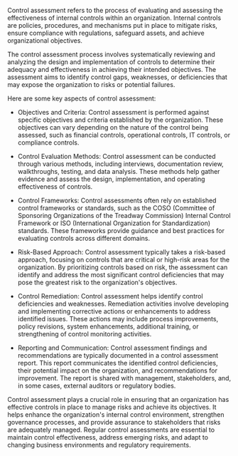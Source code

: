Control assessment refers to the process of evaluating and assessing the effectiveness of internal controls within an organization. Internal controls are policies, procedures, and mechanisms put in place to mitigate risks, ensure compliance with regulations, safeguard assets, and achieve organizational objectives.

The control assessment process involves systematically reviewing and analyzing the design and implementation of controls to determine their adequacy and effectiveness in achieving their intended objectives. The assessment aims to identify control gaps, weaknesses, or deficiencies that may expose the organization to risks or potential failures.

Here are some key aspects of control assessment:

* Objectives and Criteria: Control assessment is performed against specific objectives and criteria established by the organization. These objectives can vary depending on the nature of the control being assessed, such as financial controls, operational controls, IT controls, or compliance controls.

* Control Evaluation Methods: Control assessment can be conducted through various methods, including interviews, documentation review, walkthroughs, testing, and data analysis. These methods help gather evidence and assess the design, implementation, and operating effectiveness of controls.

* Control Frameworks: Control assessments often rely on established control frameworks or standards, such as the COSO (Committee of Sponsoring Organizations of the Treadway Commission) Internal Control Framework or ISO (International Organization for Standardization) standards. These frameworks provide guidance and best practices for evaluating controls across different domains.

* Risk-Based Approach: Control assessment typically takes a risk-based approach, focusing on controls that are critical or high-risk areas for the organization. By prioritizing controls based on risk, the assessment can identify and address the most significant control deficiencies that may pose the greatest risk to the organization's objectives.

* Control Remediation: Control assessment helps identify control deficiencies and weaknesses. Remediation activities involve developing and implementing corrective actions or enhancements to address identified issues. These actions may include process improvements, policy revisions, system enhancements, additional training, or strengthening of control monitoring activities.

* Reporting and Communication: Control assessment findings and recommendations are typically documented in a control assessment report. This report communicates the identified control deficiencies, their potential impact on the organization, and recommendations for improvement. The report is shared with management, stakeholders, and, in some cases, external auditors or regulatory bodies.

Control assessment plays a crucial role in ensuring that an organization has effective controls in place to manage risks and achieve its objectives. It helps enhance the organization's internal control environment, strengthen governance processes, and provide assurance to stakeholders that risks are adequately managed. Regular control assessments are essential to maintain control effectiveness, address emerging risks, and adapt to changing business environments and regulatory requirements.
